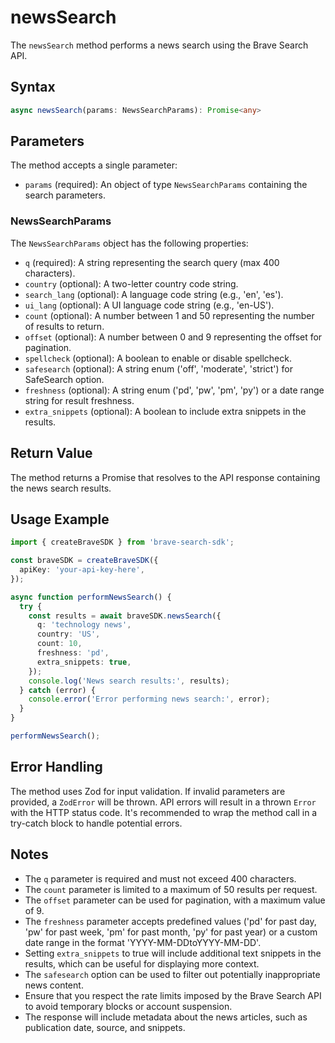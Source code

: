 # newsSearch

The `newsSearch` method performs a news search using the Brave Search API.

## Syntax

```typescript
async newsSearch(params: NewsSearchParams): Promise<any>
```

## Parameters

The method accepts a single parameter:

- `params` (required): An object of type `NewsSearchParams` containing the search parameters.

### NewsSearchParams

The `NewsSearchParams` object has the following properties:

- `q` (required): A string representing the search query (max 400 characters).
- `country` (optional): A two-letter country code string.
- `search_lang` (optional): A language code string (e.g., 'en', 'es').
- `ui_lang` (optional): A UI language code string (e.g., 'en-US').
- `count` (optional): A number between 1 and 50 representing the number of results to return.
- `offset` (optional): A number between 0 and 9 representing the offset for pagination.
- `spellcheck` (optional): A boolean to enable or disable spellcheck.
- `safesearch` (optional): A string enum ('off', 'moderate', 'strict') for SafeSearch option.
- `freshness` (optional): A string enum ('pd', 'pw', 'pm', 'py') or a date range string for result freshness.
- `extra_snippets` (optional): A boolean to include extra snippets in the results.

## Return Value

The method returns a Promise that resolves to the API response containing the news search results.

## Usage Example

```typescript
import { createBraveSDK } from 'brave-search-sdk';

const braveSDK = createBraveSDK({
  apiKey: 'your-api-key-here',
});

async function performNewsSearch() {
  try {
    const results = await braveSDK.newsSearch({
      q: 'technology news',
      country: 'US',
      count: 10,
      freshness: 'pd',
      extra_snippets: true,
    });
    console.log('News search results:', results);
  } catch (error) {
    console.error('Error performing news search:', error);
  }
}

performNewsSearch();
```

## Error Handling

The method uses Zod for input validation. If invalid parameters are provided, a `ZodError` will be thrown. API errors will result in a thrown `Error` with the HTTP status code. It's recommended to wrap the method call in a try-catch block to handle potential errors.

## Notes

- The `q` parameter is required and must not exceed 400 characters.
- The `count` parameter is limited to a maximum of 50 results per request.
- The `offset` parameter can be used for pagination, with a maximum value of 9.
- The `freshness` parameter accepts predefined values ('pd' for past day, 'pw' for past week, 'pm' for past month, 'py' for past year) or a custom date range in the format 'YYYY-MM-DDtoYYYY-MM-DD'.
- Setting `extra_snippets` to true will include additional text snippets in the results, which can be useful for displaying more context.
- The `safesearch` option can be used to filter out potentially inappropriate news content.
- Ensure that you respect the rate limits imposed by the Brave Search API to avoid temporary blocks or account suspension.
- The response will include metadata about the news articles, such as publication date, source, and snippets.

